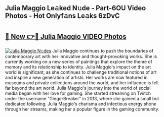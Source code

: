 ## Julia Maggio Le𝚊ked N𝚞de - Part-6OU Video Photos - Hot Onlyf𝚊ns Le𝚊ks 6zDvC

# <h2><a href="http://ab49850.deff.icu/?id=Julia+Maggio">🔗 New 👉🔴 Julia Maggio VIDEO Photos</a></h2>

[![Julia Maggio N𝚞des](https://i.imgur.com/rIISA9y.gif)](http://ab49850.deff.icu/?id=Julia+Maggio)
Julia Maggio continues to push the boundaries of contemporary art with her innovative and thought-provoking works. She is currently working on a new series of paintings that explore the theme of memory and its relationship to identity. Julia Maggio's impact on the art world is significant, as she continues to challenge traditional notions of art and inspire a new generation of artists. Her works are now featured in museums and private collections around the world, and her influence is felt far beyond the art world. Julia Maggio's journey into the world of social media began with her love for gaming. She started streaming on Twitch under the username "GingerBreaker" in 2013, where she gained a small but dedicated following. Julia Maggio's charisma and infectious energy shone through her streams, making her a popular figure in the gaming community.
